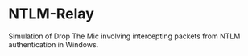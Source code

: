 # NTLM-Relay
Simulation of Drop The Mic involving intercepting packets from NTLM authentication in Windows.
